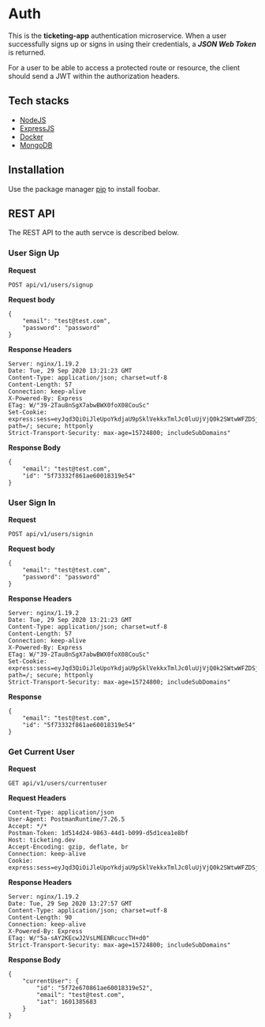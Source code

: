 # Auth

This is the **ticketing-app** authentication microservice. When a user successfully signs up or signs in using their credentials, a ***JSON Web Token*** is returned.

For a user to be able to access a protected route or resource, the client should send a JWT within the authorization headers.

## Tech stacks

- [NodeJS](https://nodejs.org/en/)
- [ExpressJS](https://expressjs.com/)
- [Docker](https://www.docker.com/)
- [MongoDB](https://www.mongodb.com/)

## Installation

Use the package manager [pip](https://pip.pypa.io/en/stable/) to install foobar.

## REST API

The REST API to the auth servce is described below.

### User Sign Up

**Request**

`POST api/v1/users/signup`

**Request body**

```
{
    "email": "test@test.com",
    "password": "password"
}
```

**Response Headers**

```
Server: nginx/1.19.2
Date: Tue, 29 Sep 2020 13:21:23 GMT
Content-Type: application/json; charset=utf-8
Content-Length: 57
Connection: keep-alive
X-Powered-By: Express
ETag: W/"39-2Tau8nSgX7abwBWX0foX08CouSc"
Set-Cookie: express:sess=eyJqd3QiOiJleUpoYkdjaU9pSklVekkxTmlJc0luUjVjQ0k2SWtwWFZDSjkuZXlKcFpDSTZJalZtTnpKbE5qY3dPRFl4WVdVMk1EQXhPRE14T1dVMU1pSXNJbVZ0WVdsc0lqb2lkR1Z6ZEVCMFpYTjBMbU52YlNJc0ltbGhkQ0k2TVRZd01UTTROVFk0TTMwLm10eThuNzBicWpaV2wxWnZ6RlJiaVQ2X0lhOGZYR3B3NGtDTU9CLW1qMkUifQ==; path=/; secure; httponly
Strict-Transport-Security: max-age=15724800; includeSubDomains"

```

**Response Body**

```
{
    "email": "test@test.com",
    "id": "5f73332f861ae60018319e54"
}
```

### User Sign In

**Request**

`POST api/v1/users/signin`

**Request body**

```
{
    "email": "test@test.com",
    "password": "password"
}
```

**Response Headers**

```
Server: nginx/1.19.2
Date: Tue, 29 Sep 2020 13:21:23 GMT
Content-Type: application/json; charset=utf-8
Content-Length: 57
Connection: keep-alive
X-Powered-By: Express
ETag: W/"39-2Tau8nSgX7abwBWX0foX08CouSc"
Set-Cookie: express:sess=eyJqd3QiOiJleUpoYkdjaU9pSklVekkxTmlJc0luUjVjQ0k2SWtwWFZDSjkuZXlKcFpDSTZJalZtTnpKbE5qY3dPRFl4WVdVMk1EQXhPRE14T1dVMU1pSXNJbVZ0WVdsc0lqb2lkR1Z6ZEVCMFpYTjBMbU52YlNJc0ltbGhkQ0k2TVRZd01UTTROVFk0TTMwLm10eThuNzBicWpaV2wxWnZ6RlJiaVQ2X0lhOGZYR3B3NGtDTU9CLW1qMkUifQ==; path=/; secure; httponly
Strict-Transport-Security: max-age=15724800; includeSubDomains"
```

**Response**

```
{
    "email": "test@test.com",
    "id": "5f73332f861ae60018319e54"
}
```

### Get Current User

**Request**

`GET api/v1/users/currentuser`

**Request Headers**

```
Content-Type: application/json
User-Agent: PostmanRuntime/7.26.5
Accept: */*
Postman-Token: 1d514d24-9863-44d1-b099-d5d1cea1e8bf
Host: ticketing.dev
Accept-Encoding: gzip, deflate, br
Connection: keep-alive
Cookie: express:sess=eyJqd3QiOiJleUpoYkdjaU9pSklVekkxTmlJc0luUjVjQ0k2SWtwWFZDSjkuZXlKcFpDSTZJalZtTnpKbE5qY3dPRFl4WVdVMk1EQXhPRE14T1dVMU1pSXNJbVZ0WVdsc0lqb2lkR1Z6ZEVCMFpYTjBMbU52YlNJc0ltbGhkQ0k2TVRZd01UTTROVFk0TTMwLm10eThuNzBicWpaV2wxWnZ6RlJiaVQ2X0lhOGZYR3B3NGtDTU9CLW1qMkUifQ=="
```

**Response Headers**

```
Server: nginx/1.19.2
Date: Tue, 29 Sep 2020 13:27:57 GMT
Content-Type: application/json; charset=utf-8
Content-Length: 90
Connection: keep-alive
X-Powered-By: Express
ETag: W/"5a-sAY2KEcwJ2VsLMEENRcuccTH+d0"
Strict-Transport-Security: max-age=15724800; includeSubDomains"
```

**Response Body**

```
{
    "currentUser": {
        "id": "5f72e670861ae60018319e52",
        "email": "test@test.com",
        "iat": 1601385683
    }
}
```
